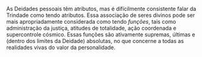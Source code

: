﻿As Deidades pessoais têm atributos, mas é difícilmente consistente falar da Trindade como tendo atributos. Essa associação de seres divinos pode ser mais apropriadamente considerada como tendo <I>funções</I>, tais como administração da justiça, atitudes de totalidade, ação coordenada e supercontrole cósmico. Essas funções são ativamente supremas, últimas e (dentro dos limites da Deidade) absolutas, no que concerne a todas as realidades vivas do valor da personalidade.